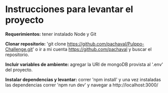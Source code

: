 # Instrucciones para levantar el proyecto

**Requerimientos:** tener instalado Node y Git

**Clonar repositorio:** 'git clone https://github.com/pachaval/Pulppo-Challenge.git' o ir a mi cuenta https://github.com/pachaval y buscar el repositorio.

**Incluir variables de ambiente:** agregar la URI de mongoDB provista al '.env' del proyecto.

**Instalar dependencias y levantar:** correr 'npm install' y una vez instaladas las dependencias correr 'npm run dev' y navegar a http://localhost:3000/
